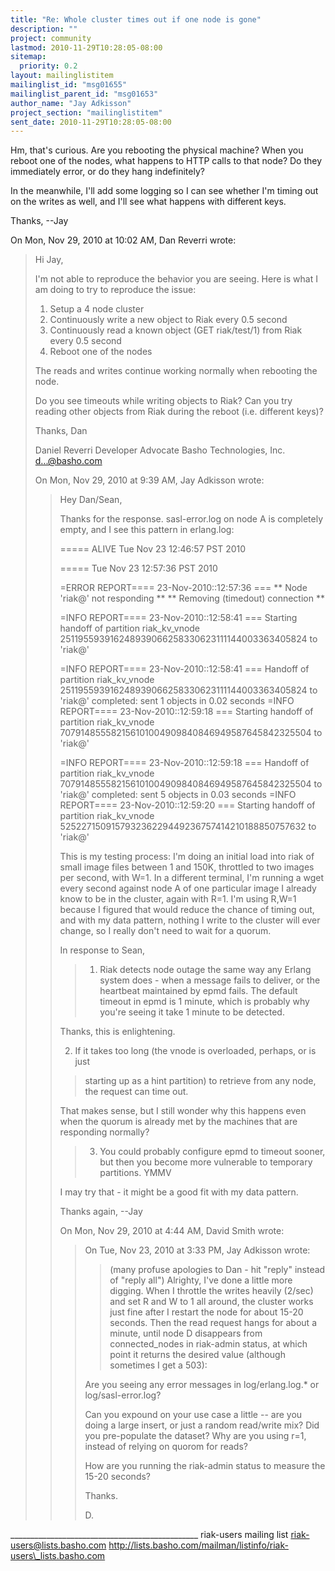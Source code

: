 ```yaml
---
title: "Re: Whole cluster times out if one node is gone"
description: ""
project: community
lastmod: 2010-11-29T10:28:05-08:00
sitemap:
  priority: 0.2
layout: mailinglistitem
mailinglist_id: "msg01655"
mailinglist_parent_id: "msg01653"
author_name: "Jay Adkisson"
project_section: "mailinglistitem"
sent_date: 2010-11-29T10:28:05-08:00
---
```



Hm, that's curious. Are you rebooting the physical machine? When you
reboot one of the nodes, what happens to HTTP calls to that node? Do they
immediately error, or do they hang indefinitely?

In the meanwhile, I'll add some logging so I can see whether I'm timing out
on the writes as well, and I'll see what happens with different keys.

Thanks,
--Jay

On Mon, Nov 29, 2010 at 10:02 AM, Dan Reverri  wrote:

> Hi Jay,
>
> I'm not able to reproduce the behavior you are seeing. Here is what I am
> doing to try to reproduce the issue:
> 1. Setup a 4 node cluster
> 2. Continuously write a new object to Riak every 0.5 second
> 3. Continuously read a known object (GET riak/test/1) from Riak every 0.5
> second
> 4. Reboot one of the nodes
>
> The reads and writes continue working normally when rebooting the node.
>
> Do you see timeouts while writing objects to Riak?
> Can you try reading other objects from Riak during the reboot (i.e.
> different keys)?
>
> Thanks,
> Dan
>
> Daniel Reverri
> Developer Advocate
> Basho Technologies, Inc.
> d...@basho.com
>
>
> On Mon, Nov 29, 2010 at 9:39 AM, Jay Adkisson  wrote:
>
>> Hey Dan/Sean,
>>
>> Thanks for the response. sasl-error.log on node A is completely empty,
>> and I see this pattern in erlang.log:
>>
>> ===== ALIVE Tue Nov 23 12:46:57 PST 2010
>>
>> ===== Tue Nov 23 12:57:36 PST 2010
>>
>> =ERROR REPORT==== 23-Nov-2010::12:57:36 ===
>> \*\* Node 'riak@' not responding \*\*
>> \*\* Removing (timedout) connection \*\*
>>
>> =INFO REPORT==== 23-Nov-2010::12:58:41 ===
>> Starting handoff of partition riak\_kv\_vnode
>> 251195593916248939066258330623111144003363405824 to 'riak@'
>>
>> =INFO REPORT==== 23-Nov-2010::12:58:41 ===
>> Handoff of partition riak\_kv\_vnode
>> 251195593916248939066258330623111144003363405824 to 'riak@'
>> completed: sent 1 objects in 0.02 seconds
>> =INFO REPORT==== 23-Nov-2010::12:59:18 ===
>> Starting handoff of partition riak\_kv\_vnode
>> 707914855582156101004909840846949587645842325504 to 'riak@'
>>
>> =INFO REPORT==== 23-Nov-2010::12:59:18 ===
>> Handoff of partition riak\_kv\_vnode
>> 707914855582156101004909840846949587645842325504 to 'riak@'
>> completed: sent 5 objects in 0.03 seconds
>> =INFO REPORT==== 23-Nov-2010::12:59:20 ===
>> Starting handoff of partition riak\_kv\_vnode
>> 525227150915793236229449236757414210188850757632 to 'riak@'
>>
>> 
>>
>> This is my testing process: I'm doing an initial load into riak of small
>> image files between 1 and 150K, throttled to two images per second, with
>> W=1. In a different terminal, I'm running a wget every second against node
>> A of one particular image I already know to be in the cluster, again with
>> R=1. I'm using R,W=1 because I figured that would reduce the chance of
>> timing out, and with my data pattern, nothing I write to the cluster will
>> ever change, so I really don't need to wait for a quorum.
>>
>> In response to Sean,
>>
>>> 1) Riak detects node outage the same way any Erlang system does - when a
>>> message fails to deliver, or the heartbeat maintained by epmd fails. The
>>> default timeout in epmd is 1 minute, which is probably why you're seeing it
>>> take 1 minute to be detected.
>>>
>> Thanks, this is enlightening.
>>
>> 2) If it takes too long (the vnode is overloaded, perhaps, or is just
>>> starting up as a hint partition) to retrieve from any node, the request can
>>> time out.
>>>
>> That makes sense, but I still wonder why this happens even when the quorum
>> is already met by the machines that are responding normally?
>>
>>
>>> 3) You could probably configure epmd to timeout sooner, but then you
>>> become more vulnerable to temporary partitions. YMMV
>>>
>> I may try that - it might be a good fit with my data pattern.
>>
>> Thanks again,
>> --Jay
>>
>>
>> On Mon, Nov 29, 2010 at 4:44 AM, David Smith  wrote:
>>
>>> On Tue, Nov 23, 2010 at 3:33 PM, Jay Adkisson  wrote:
>>> > (many profuse apologies to Dan - hit "reply" instead of "reply all")
>>> > Alrighty, I've done a little more digging. When I throttle the writes
>>> > heavily (2/sec) and set R and W to 1 all around, the cluster works just
>>> fine
>>> > after I restart the node for about 15-20 seconds. Then the read
>>> request
>>> > hangs for about a minute, until node D disappears from connected\_nodes
>>> in
>>> > riak-admin status, at which point it returns the desired value
>>> (although
>>> > sometimes I get a 503):
>>>
>>> Are you seeing any error messages in log/erlang.log.\* or
>>> log/sasl-error.log?
>>>
>>> Can you expound on your use case a little -- are you doing a large
>>> insert, or just a random read/write mix? Did you pre-populate the
>>> dataset? Why are you using r=1, instead of relying on quorom for
>>> reads?
>>>
>>> How are you running the riak-admin status to measure the 15-20 seconds?
>>>
>>> Thanks.
>>>
>>> D.
>>>
>>
>>
>
\_\_\_\_\_\_\_\_\_\_\_\_\_\_\_\_\_\_\_\_\_\_\_\_\_\_\_\_\_\_\_\_\_\_\_\_\_\_\_\_\_\_\_\_\_\_\_
riak-users mailing list
riak-users@lists.basho.com
http://lists.basho.com/mailman/listinfo/riak-users\_lists.basho.com

